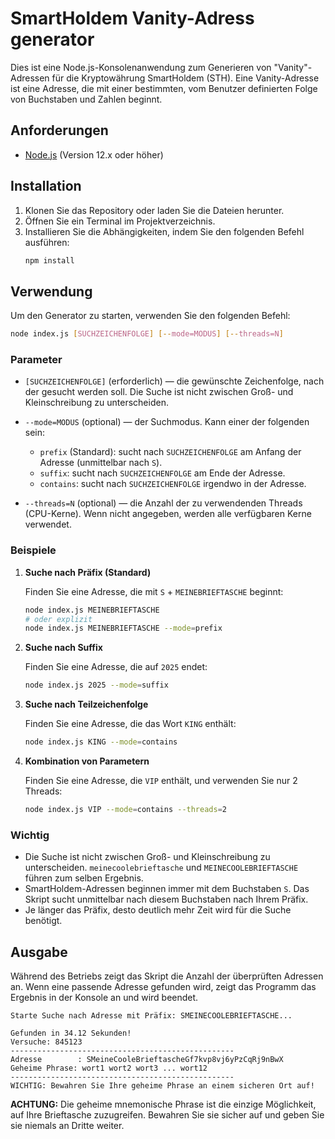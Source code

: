 # SmartHoldem Vanity-Adress generator

Dies ist eine Node.js-Konsolenanwendung zum Generieren von "Vanity"-Adressen für die Kryptowährung SmartHoldem (STH). Eine Vanity-Adresse ist eine Adresse, die mit einer bestimmten, vom Benutzer definierten Folge von Buchstaben und Zahlen beginnt.

## Anforderungen

*   [Node.js](https://nodejs.org/) (Version 12.x oder höher)

## Installation

1.  Klonen Sie das Repository oder laden Sie die Dateien herunter.
2.  Öffnen Sie ein Terminal im Projektverzeichnis.
3.  Installieren Sie die Abhängigkeiten, indem Sie den folgenden Befehl ausführen:
    ```bash
    npm install
    ```

## Verwendung

Um den Generator zu starten, verwenden Sie den folgenden Befehl:

```bash
node index.js [SUCHZEICHENFOLGE] [--mode=MODUS] [--threads=N]
```

### Parameter

*   `[SUCHZEICHENFOLGE]` (erforderlich) — die gewünschte Zeichenfolge, nach der gesucht werden soll. Die Suche ist nicht zwischen Groß- und Kleinschreibung zu unterscheiden.

*   `--mode=MODUS` (optional) — der Suchmodus. Kann einer der folgenden sein:
    *   `prefix` (Standard): sucht nach `SUCHZEICHENFOLGE` am Anfang der Adresse (unmittelbar nach `S`).
    *   `suffix`: sucht nach `SUCHZEICHENFOLGE` am Ende der Adresse.
    *   `contains`: sucht nach `SUCHZEICHENFOLGE` irgendwo in der Adresse.

*   `--threads=N` (optional) — die Anzahl der zu verwendenden Threads (CPU-Kerne). Wenn nicht angegeben, werden alle verfügbaren Kerne verwendet.

### Beispiele

1.  **Suche nach Präfix (Standard)**

    Finden Sie eine Adresse, die mit `S` + `MEINEBRIEFTASCHE` beginnt:
    ```bash
    node index.js MEINEBRIEFTASCHE
    # oder explizit
    node index.js MEINEBRIEFTASCHE --mode=prefix
    ```

2.  **Suche nach Suffix**

    Finden Sie eine Adresse, die auf `2025` endet:
    ```bash
    node index.js 2025 --mode=suffix
    ```

3.  **Suche nach Teilzeichenfolge**

    Finden Sie eine Adresse, die das Wort `KING` enthält:
    ```bash
    node index.js KING --mode=contains
    ```

4.  **Kombination von Parametern**

    Finden Sie eine Adresse, die `VIP` enthält, und verwenden Sie nur 2 Threads:
    ```bash
    node index.js VIP --mode=contains --threads=2
    ```

### Wichtig

*   Die Suche ist nicht zwischen Groß- und Kleinschreibung zu unterscheiden. `meinecoolebrieftasche` und `MEINECOOLEBRIEFTASCHE` führen zum selben Ergebnis.
*   SmartHoldem-Adressen beginnen immer mit dem Buchstaben `S`. Das Skript sucht unmittelbar nach diesem Buchstaben nach Ihrem Präfix.
*   Je länger das Präfix, desto deutlich mehr Zeit wird für die Suche benötigt.

## Ausgabe

Während des Betriebs zeigt das Skript die Anzahl der überprüften Adressen an. Wenn eine passende Adresse gefunden wird, zeigt das Programm das Ergebnis in der Konsole an und wird beendet.

```
Starte Suche nach Adresse mit Präfix: SMEINECOOLEBRIEFTASCHE...

Gefunden in 34.12 Sekunden!
Versuche: 845123
--------------------------------------------------
Adresse        : SMeineCooleBrieftascheGf7kvp8vj6yPzCqRj9nBwX
Geheime Phrase: wort1 wort2 wort3 ... wort12
--------------------------------------------------
WICHTIG: Bewahren Sie Ihre geheime Phrase an einem sicheren Ort auf!
```

**ACHTUNG:** Die geheime mnemonische Phrase ist die einzige Möglichkeit, auf Ihre Brieftasche zuzugreifen. Bewahren Sie sie sicher auf und geben Sie sie niemals an Dritte weiter.
